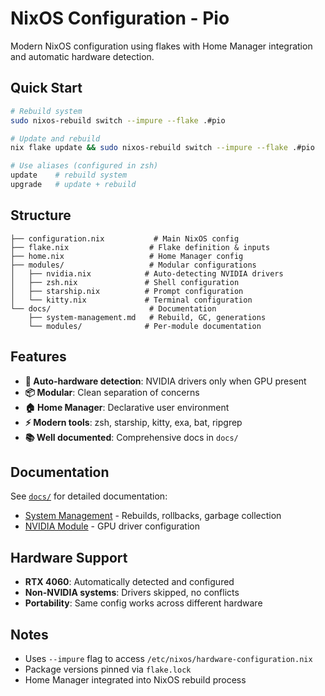 # NixOS Configuration - Pio

Modern NixOS configuration using flakes with Home Manager integration and automatic hardware detection.

## Quick Start

```bash
# Rebuild system
sudo nixos-rebuild switch --impure --flake .#pio

# Update and rebuild  
nix flake update && sudo nixos-rebuild switch --impure --flake .#pio

# Use aliases (configured in zsh)
update    # rebuild system
upgrade   # update + rebuild
```

## Structure

```
├── configuration.nix           # Main NixOS config
├── flake.nix                  # Flake definition & inputs
├── home.nix                   # Home Manager config
├── modules/                   # Modular configurations
│   ├── nvidia.nix            # Auto-detecting NVIDIA drivers
│   ├── zsh.nix               # Shell configuration
│   ├── starship.nix          # Prompt configuration
│   └── kitty.nix             # Terminal configuration
└── docs/                      # Documentation
    ├── system-management.md   # Rebuild, GC, generations
    └── modules/              # Per-module documentation
```

## Features

- **🔄 Auto-hardware detection**: NVIDIA drivers only when GPU present
- **📦 Modular**: Clean separation of concerns
- **🏠 Home Manager**: Declarative user environment
- **⚡ Modern tools**: zsh, starship, kitty, exa, bat, ripgrep
- **📚 Well documented**: Comprehensive docs in `docs/`

## Documentation

See [`docs/`](docs/) for detailed documentation:
- [System Management](docs/system-management.md) - Rebuilds, rollbacks, garbage collection
- [NVIDIA Module](docs/modules/nvidia.md) - GPU driver configuration

## Hardware Support

- **RTX 4060**: Automatically detected and configured
- **Non-NVIDIA systems**: Drivers skipped, no conflicts
- **Portability**: Same config works across different hardware

## Notes

- Uses `--impure` flag to access `/etc/nixos/hardware-configuration.nix`
- Package versions pinned via `flake.lock`
- Home Manager integrated into NixOS rebuild process